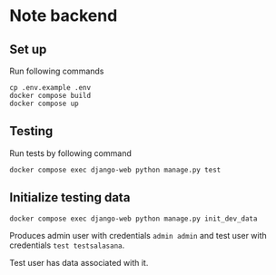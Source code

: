 # Note backend

## Set up
Run following commands
```
cp .env.example .env
docker compose build
docker compose up
```

## Testing
Run tests by following command
```
docker compose exec django-web python manage.py test
```

## Initialize testing data
```
docker compose exec django-web python manage.py init_dev_data
```
Produces admin user with credentials `admin admin` and test user with credentials `test testsalasana`.

Test user has data associated with it.

